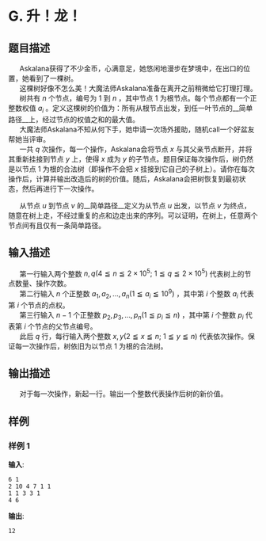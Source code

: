# G. 升！龙！

## 题目描述

 $\hspace{15pt}$ Askalana获得了不少金币，心满意足，她悠闲地漫步在梦境中，在出口的位置，她看到了一棵树。  
 $\hspace{15pt}$ 这棵树好像不怎么美！大魔法师Askalana准备在离开之前稍微给它打理打理。  
 $\hspace{15pt}$ 树共有 $n$ 个节点，编号为 $1$ 到 $n$ ，其中节点 $1$ 为根节点。每个节点都有一个正整数权值 $a_i$ 。定义这棵树的价值为：所有从根节点出发，到任一叶节点的__简单路径__上，经过节点的权值之和的最大值。  
 $\hspace{15pt}$ 大魔法师Askalana不知从何下手，她申请一次场外援助，随机call一个好盆友帮她当评审。  
 $\hspace{15pt}$ 一共 $q$ 次操作，每一个操作，Askalana会将节点 $x$ 与其父亲节点断开，并将其重新挂接到节点 $y$ 上，使得 $x$ 成为 $y$ 的子节点。题目保证每次操作后，树仍然是以节点 $1$ 为根的合法树（即操作不会把 $x$ 挂接到它自己的子树上）。请你在每次操作后，计算并输出改造后的树的价值。随后，Askalana会把树恢复到最初状态，然后再进行下一次操作。  
  
 $\hspace{15pt}$ 从节点 $u$ 到节点 $v$ 的__简单路径__定义为从节点 $u$ 出发，以节点 $v$ 为终点，随意在树上走，不经过重复的点和边走出来的序列。可以证明，在树上，任意两个节点间有且仅有一条简单路径。

## 输入描述

 $\hspace{15pt}$ 第一行输入两个整数 $n,q\left(4 \leqq n \leqq 2 \times 10^5;\ 1 \leqq q \leqq 2 \times 10^5\right)$ 代表树上的节点数量、操作次数。  
 $\hspace{15pt}$ 第二行输入 $n$ 个正整数 $a_1, a_2, \dots, a_n \left(1 \leqq a_i \leqq 10^9\right)$ ，其中第 $i$ 个整数 $a_i$ 代表第 $i$ 个节点的点权。  
 $\hspace{15pt}$ 第三行输入 $n - 1$ 个正整数 $p_2, p_3, \dots, p_n \left(1 \leqq p_i \leqq n \right)$ ，其中第 $i$ 个整数 $p_i$ 代表第 $i$ 个节点的父节点编号。  
 $\hspace{15pt}$ 此后 $q$ 行，每行输入两个整数 $x, y \left(2 \leqq x \leqq n;\ 1 \leqq y \leqq n \right)$ 代表依次操作。保证每一次操作后，树依旧为以节点 $1$ 为根的合法树。  


## 输出描述

 $\hspace{15pt}$ 对于每一次操作，新起一行。输出一个整数代表操作后树的新价值。

## 样例

### 样例 1
**输入**:
```
6 1
2 10 4 7 1 1
1 1 3 3 1
4 6
```

**输出**:
```
12
```

